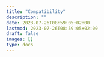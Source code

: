 ```yaml
---
title: "Compatibility"
description: ""
date: 2023-07-26T08:59:05+02:00
lastmod: 2023-07-26T08:59:05+02:00
draft: false
images: []
type: docs
---
```


